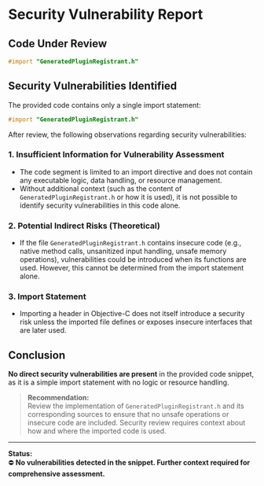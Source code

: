 # Security Vulnerability Report

## Code Under Review

```objectivec
#import "GeneratedPluginRegistrant.h"
```

## Security Vulnerabilities Identified

The provided code contains only a single import statement:

```objectivec
#import "GeneratedPluginRegistrant.h"
```

After review, the following observations regarding security vulnerabilities:

### 1. **Insufficient Information for Vulnerability Assessment**
- The code segment is limited to an import directive and does not contain any executable logic, data handling, or resource management.
- Without additional context (such as the content of `GeneratedPluginRegistrant.h` or how it is used), it is not possible to identify security vulnerabilities in this code alone.

### 2. **Potential Indirect Risks (Theoretical)**
- If the file `GeneratedPluginRegistrant.h` contains insecure code (e.g., native method calls, unsanitized input handling, unsafe memory operations), vulnerabilities could be introduced when its functions are used. However, this cannot be determined from the import statement alone.

### 3. **Import Statement**
- Importing a header in Objective-C does not itself introduce a security risk unless the imported file defines or exposes insecure interfaces that are later used.

## Conclusion

**No direct security vulnerabilities are present** in the provided code snippet, as it is a simple import statement with no logic or resource handling.

> **Recommendation:**  
> Review the implementation of `GeneratedPluginRegistrant.h` and its corresponding sources to ensure that no unsafe operations or insecure code are included. Security review requires context about how and where the imported code is used.

---

**Status:**  
:no_entry: **No vulnerabilities detected in the snippet. Further context required for comprehensive assessment.**